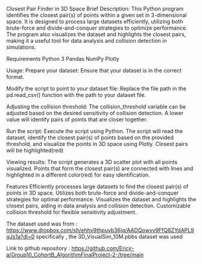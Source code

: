 Closest Pair Finder in 3D Space
Brief Description:
This Python program identifies the closest pair(s) of points within a given set in 3-dimensional space. It is designed to process large datasets efficiently, utilizing both brute-force and divide-and-conquer strategies to optimize performance. The program also visualizes the dataset and highlights the closest pairs, making it a useful tool for data analysis and collision detection in simulations.

Requirements
Python 3
Pandas
NumPy
Plotly

Usage:
Prepare your dataset: Ensure that your dataset is in the correct format.

Modify the script to point to your dataset file: Replace the file path in the pd.read_csv() function with the path to your dataset file.

Adjusting the collision threshold: The collision_threshold variable can be adjusted based on the desired sensitivity of collision detection. A lower value will identify pairs of points that are closer together.

Run the script: Execute the script using Python. The script will read the dataset, identify the closest pair(s) of points based on the provided threshold, and visualize the points in 3D space using Plotly. Closest pairs will be highlighted(red)

Viewing results:
The script generates a 3D scatter plot with all points visualized. Points that form the closest pair(s) are connected with lines and highlighted in a different color(red) for easy identification.

Features
Efficiently processes large datasets to find the closest pair(s) of points in 3D space.
Utilizes both brute-force and divide-and-conquer strategies for optimal performance.
Visualizes the dataset and highlights the closest pairs, aiding in data analysis and collision detection.
Customizable collision threshold for flexible sensitivity adjustment.

The dataset used was from : https://www.dropbox.com/sh/ehhv9thpuvb36jq/AADQowvv9FfQ8ZYdAPL9qJs1a?dl=0
specifically , the 3D_VisualSim_10M.pbbs dataset was used

Link to github repository : https://github.com/Ericjr-a/Group10_CohortB_AlgorithmFinalProject-2-/tree/main
